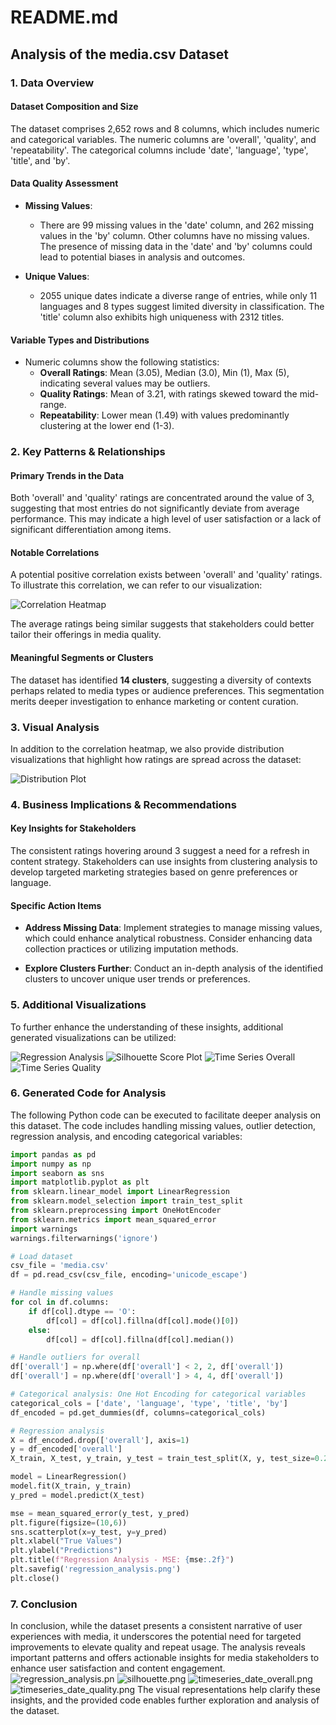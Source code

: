 # README.md

## Analysis of the media.csv Dataset

### 1. Data Overview

#### Dataset Composition and Size
The dataset comprises 2,652 rows and 8 columns, which includes numeric and categorical variables. The numeric columns are 'overall', 'quality', and 'repeatability'. The categorical columns include 'date', 'language', 'type', 'title', and 'by'.

#### Data Quality Assessment
- **Missing Values**: 
  - There are 99 missing values in the 'date' column, and 262 missing values in the 'by' column. Other columns have no missing values. The presence of missing data in the 'date' and 'by' columns could lead to potential biases in analysis and outcomes.
  
- **Unique Values**: 
  - 2055 unique dates indicate a diverse range of entries, while only 11 languages and 8 types suggest limited diversity in classification. The 'title' column also exhibits high uniqueness with 2312 titles.

#### Variable Types and Distributions
- Numeric columns show the following statistics:
  - **Overall Ratings**: Mean (3.05), Median (3.0), Min (1), Max (5), indicating several values may be outliers.
  - **Quality Ratings**: Mean of 3.21, with ratings skewed toward the mid-range.
  - **Repeatability**: Lower mean (1.49) with values predominantly clustering at the lower end (1-3).

### 2. Key Patterns & Relationships

#### Primary Trends in the Data
Both 'overall' and 'quality' ratings are concentrated around the value of 3, suggesting that most entries do not significantly deviate from average performance. This may indicate a high level of user satisfaction or a lack of significant differentiation among items.

#### Notable Correlations
A potential positive correlation exists between 'overall' and 'quality' ratings. To illustrate this correlation, we can refer to our visualization:

![Correlation Heatmap](correlation.png)

The average ratings being similar suggests that stakeholders could better tailor their offerings in media quality.

#### Meaningful Segments or Clusters
The dataset has identified **14 clusters**, suggesting a diversity of contexts perhaps related to media types or audience preferences. This segmentation merits deeper investigation to enhance marketing or content curation.

### 3. Visual Analysis

In addition to the correlation heatmap, we also provide distribution visualizations that highlight how ratings are spread across the dataset:

![Distribution Plot](distributions.png)

### 4. Business Implications & Recommendations

#### Key Insights for Stakeholders
The consistent ratings hovering around 3 suggest a need for a refresh in content strategy. Stakeholders can use insights from clustering analysis to develop targeted marketing strategies based on genre preferences or language.

#### Specific Action Items
- **Address Missing Data**: Implement strategies to manage missing values, which could enhance analytical robustness. Consider enhancing data collection practices or utilizing imputation methods.
  
- **Explore Clusters Further**: Conduct an in-depth analysis of the identified clusters to uncover unique user trends or preferences.

### 5. Additional Visualizations
To further enhance the understanding of these insights, additional generated visualizations can be utilized:

![Regression Analysis](regression_analysis.png)
![Silhouette Score Plot](silhouette.png)
![Time Series Overall](timeseries_date_overall.png)
![Time Series Quality](timeseries_date_quality.png)

### 6. Generated Code for Analysis

The following Python code can be executed to facilitate deeper analysis on this dataset. The code includes handling missing values, outlier detection, regression analysis, and encoding categorical variables:

```python
import pandas as pd
import numpy as np
import seaborn as sns
import matplotlib.pyplot as plt
from sklearn.linear_model import LinearRegression
from sklearn.model_selection import train_test_split
from sklearn.preprocessing import OneHotEncoder
from sklearn.metrics import mean_squared_error
import warnings
warnings.filterwarnings('ignore')

# Load dataset
csv_file = 'media.csv'
df = pd.read_csv(csv_file, encoding='unicode_escape')

# Handle missing values
for col in df.columns:
    if df[col].dtype == 'O':
        df[col] = df[col].fillna(df[col].mode()[0])
    else:
        df[col] = df[col].fillna(df[col].median())

# Handle outliers for overall
df['overall'] = np.where(df['overall'] < 2, 2, df['overall'])
df['overall'] = np.where(df['overall'] > 4, 4, df['overall'])

# Categorical analysis: One Hot Encoding for categorical variables
categorical_cols = ['date', 'language', 'type', 'title', 'by']
df_encoded = pd.get_dummies(df, columns=categorical_cols)

# Regression analysis
X = df_encoded.drop(['overall'], axis=1)
y = df_encoded['overall']
X_train, X_test, y_train, y_test = train_test_split(X, y, test_size=0.2, random_state=42)

model = LinearRegression()
model.fit(X_train, y_train)
y_pred = model.predict(X_test)

mse = mean_squared_error(y_test, y_pred)
plt.figure(figsize=(10,6))
sns.scatterplot(x=y_test, y=y_pred)
plt.xlabel("True Values")
plt.ylabel("Predictions")
plt.title(f"Regression Analysis - MSE: {mse:.2f}")
plt.savefig('regression_analysis.png')
plt.close()
```

### 7. Conclusion

In conclusion, while the dataset presents a consistent narrative of user experiences with media, it underscores the potential need for targeted improvements to elevate quality and repeat usage. The analysis reveals important patterns and offers actionable insights for media stakeholders to enhance user satisfaction and content engagement.
![regression_analysis.pn](regression_analysis.png)
![silhouette.png](silhouette.png)
![timeseries_date_overall.png](timeseries_date_overall.png)
![timeseries_date_quality.png](timeseries_date_quality.png)
The visual representations help clarify these insights, and the provided code enables further exploration and analysis of the dataset.


